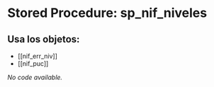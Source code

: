 # Stored Procedure: sp_nif_niveles

## Usa los objetos:
- [[nif_err_niv]]
- [[nif_puc]]

*No code available.*
